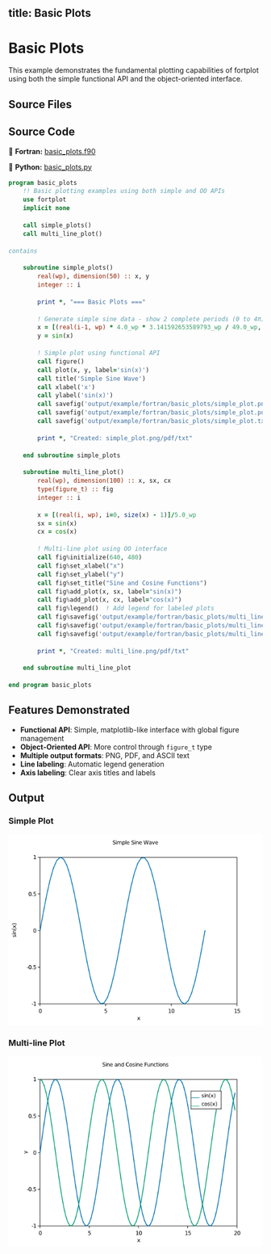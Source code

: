 title: Basic Plots
---

# Basic Plots

This example demonstrates the fundamental plotting capabilities of fortplot using both the simple functional API and the object-oriented interface.

## Source Files

## Source Code

🔷 **Fortran:** [basic_plots.f90](https://github.com/lazy-fortran/fortplot/blob/main/example/fortran/basic_plots/basic_plots.f90)

🐍 **Python:** [basic_plots.py](https://github.com/lazy-fortran/fortplot/blob/main/example/python/basic_plots/basic_plots.py)

```fortran
program basic_plots
    !! Basic plotting examples using both simple and OO APIs
    use fortplot
    implicit none

    call simple_plots()
    call multi_line_plot()

contains

    subroutine simple_plots()
        real(wp), dimension(50) :: x, y
        integer :: i

        print *, "=== Basic Plots ==="

        ! Generate simple sine data - show 2 complete periods (0 to 4π)
        x = [(real(i-1, wp) * 4.0_wp * 3.141592653589793_wp / 49.0_wp, i=1, 50)]
        y = sin(x)

        ! Simple plot using functional API
        call figure()
        call plot(x, y, label='sin(x)')
        call title('Simple Sine Wave')
        call xlabel('x')
        call ylabel('sin(x)')
        call savefig('output/example/fortran/basic_plots/simple_plot.png')
        call savefig('output/example/fortran/basic_plots/simple_plot.pdf')
        call savefig('output/example/fortran/basic_plots/simple_plot.txt')

        print *, "Created: simple_plot.png/pdf/txt"

    end subroutine simple_plots

    subroutine multi_line_plot()
        real(wp), dimension(100) :: x, sx, cx
        type(figure_t) :: fig
        integer :: i

        x = [(real(i, wp), i=0, size(x) - 1)]/5.0_wp
        sx = sin(x)
        cx = cos(x)

        ! Multi-line plot using OO interface
        call fig%initialize(640, 480)
        call fig%set_xlabel("x")
        call fig%set_ylabel("y")
        call fig%set_title("Sine and Cosine Functions")
        call fig%add_plot(x, sx, label="sin(x)")
        call fig%add_plot(x, cx, label="cos(x)")
        call fig%legend()  ! Add legend for labeled plots
        call fig%savefig('output/example/fortran/basic_plots/multi_line.png')
        call fig%savefig('output/example/fortran/basic_plots/multi_line.pdf')
        call fig%savefig('output/example/fortran/basic_plots/multi_line.txt')

        print *, "Created: multi_line.png/pdf/txt"

    end subroutine multi_line_plot

end program basic_plots
```

## Features Demonstrated

- **Functional API**: Simple, matplotlib-like interface with global figure management
- **Object-Oriented API**: More control through `figure_t` type
- **Multiple output formats**: PNG, PDF, and ASCII text
- **Line labeling**: Automatic legend generation
- **Axis labeling**: Clear axis titles and labels

## Output

### Simple Plot
![Simple sine wave plot](../media/examples/simple_plot.png)

### Multi-line Plot  
![Sine and cosine functions](../media/examples/multi_line.png)

